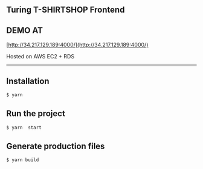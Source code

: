 ## Turing T-SHIRTSHOP Frontend

## DEMO AT
[http://34.217.129.189:4000/](http://34.217.129.189:4000/)

Hosted on AWS EC2  +  RDS
           
----
## Installation
```bash
$ yarn 
```
## Run the project
```bash
$ yarn  start
``` 

## Generate production files
```bash
$ yarn build
```